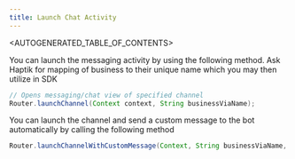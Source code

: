 ```yaml
---
title: Launch Chat Activity
---
```


<AUTOGENERATED_TABLE_OF_CONTENTS>

You can launch the messaging activity by using the following method. Ask
Haptik for mapping of business to their unique name which you may then
utilize in SDK

```java
// Opens messaging/chat view of specified channel
Router.launchChannel(Context context, String businessViaName);
```

You can launch the channel and send a custom message to the bot
automatically by calling the following method

```java
Router.launchChannelWithCustomMessage(Context, String businessViaName, String message, String source, boolean displayInChat);
```